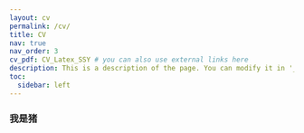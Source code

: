 ```yaml
---
layout: cv
permalink: /cv/
title: CV
nav: true
nav_order: 3
cv_pdf: CV_Latex_SSY # you can also use external links here
description: This is a description of the page. You can modify it in '_pages/cv.md'. You can also change or remove the top pdf download button.
toc:
  sidebar: left
---
```



### 我是猪
